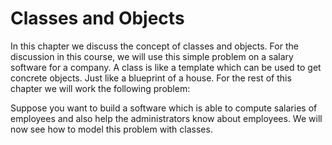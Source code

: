 # Classes and Objects
In this chapter we discuss the concept of classes and objects. For the discussion in this course, we will use this simple problem on a salary software for a company. A class is like a template which can be used to get concrete objects. Just like a blueprint of a house. For the rest of this chapter we will work the following problem:

Suppose you want to build a software which is able to compute salaries of employees and also help the administrators know about employees. We will now see how to model this problem with classes.

